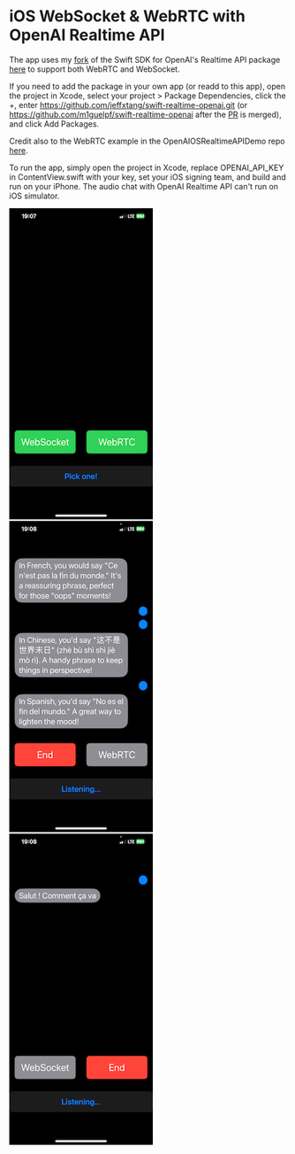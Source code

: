 # iOS WebSocket & WebRTC with OpenAI Realtime API

The app uses my [fork](https://github.com/jeffxtang/swift-realtime-openai) of the Swift SDK for OpenAI's Realtime API package [here](https://github.com/m1guelpf/swift-realtime-openai) to support both WebRTC and WebSocket.

If you need to add the package in your own app (or readd to this app), open the project in Xcode, select your project > Package Dependencies, click the +, enter https://github.com/jeffxtang/swift-realtime-openai.git (or https://github.com/m1guelpf/swift-realtime-openai after the [PR](https://github.com/m1guelpf/swift-realtime-openai/pull/26) is merged), and click Add Packages.

Credit also to the WebRTC example in the OpenAIOSRealtimeAPIDemo repo [here](https://github.com/fuwei007/OpenAIIOSRealtimeAPIDemo/blob/main/SwftDemo/RealTim-WebRTC/RealTimeApiWebRTCMainVC.swift).

To run the app, simply open the project in Xcode, replace OPENAI_API_KEY in ContentView.swift with your key, set your iOS signing team, and build and run on your iPhone. The audio chat with OpenAI Realtime API can't run on iOS simulator.

![](screenshot1.png)
![](screenshot2.png)
![](screenshot3.png)
